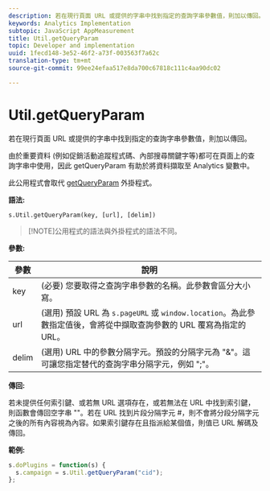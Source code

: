 ```yaml
---
description: 若在現行頁面 URL 或提供的字串中找到指定的查詢字串參數值，則加以傳回。
keywords: Analytics Implementation
subtopic: JavaScript AppMeasurement
title: Util.getQueryParam
topic: Developer and implementation
uuid: 1fecd148-3e52-46f2-a73f-003563f7a62c
translation-type: tm+mt
source-git-commit: 99ee24efaa517e8da700c67818c111c4aa90dc02

---
```



# Util.getQueryParam

若在現行頁面 URL 或提供的字串中找到指定的查詢字串參數值，則加以傳回。

由於重要資料 (例如促銷活動追蹤程式碼、內部搜尋關鍵字等)都可在頁面上的查詢字串中使用，因此   getQueryParam 有助於將資料擷取至 Analytics 變數中。

此公用程式會取代  [getQueryParam](/help/implement/js-implementation/plugins/getqueryparam.md) 外掛程式。

**語法:**

```
s.Util.getQueryParam(key, [url], [delim])
```

> [!NOTE]公用程式的語法與外掛程式的語法不同。

**參數:**

| 參數 | 說明 |
|---|---|
| key | (必要) 您要取得之查詢字串參數的名稱。此參數會區分大小寫。 |
| url | (選用) 預設 URL 為 `s.pageURL` 或 `window.location`。為此參數指定值後，會將從中擷取查詢參數的 URL 覆寫為指定的 URL。 |
| delim | (選用) URL 中的參數分隔字元。預設的分隔字元為 "&amp;"。這可讓您指定替代的查詢字串分隔字元，例如 ";"。 |

**傳回:**

若未提供任何索引鍵、或若無 URL 選項存在，或若無法在 URL 中找到索引鍵，則函數會傳回空字串 ""。若在 URL 找到片段分隔字元 #，則不會將分段分隔字元之後的所有內容視為內容。如果索引鍵存在且指派給某個值，則值已 URL 解碼及傳回。

**範例:**

```js
s.doPlugins = function(s) { 
  s.campaign = s.Util.getQueryParam("cid"); 
};
```

